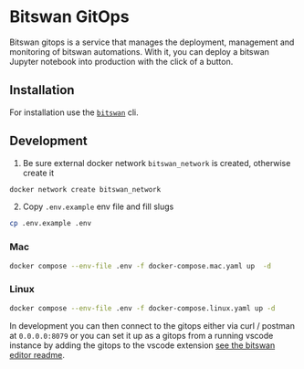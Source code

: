 # Bitswan GitOps

Bitswan gitops is a service that manages the deployment, management and monitoring of bitswan automations. With it, you can deploy a bitswan Jupyter notebook into production with the click of a button.

## Installation

For installation use the [`bitswan`](https://github.com/bitswan-space/bitswan-workspaces) cli.

## Development
1. Be sure external docker network `bitswan_network` is created, otherwise create it
```bash
docker network create bitswan_network  
```
2. Copy `.env.example` env file and fill slugs
```bash
cp .env.example .env
```
### Mac
```bash
docker compose --env-file .env -f docker-compose.mac.yaml up  -d  
```
### Linux
```bash
docker compose --env-file .env -f docker-compose.linux.yaml up -d
```

In development you can then connect to the gitops either via curl / postman at `0.0.0.0:8079` or you can set it up as a gitops from a running vscode instance by adding the gitops to the vscode extension [see the bitswan editor readme](https://github.com/bitswan-space/bitswan-editor).
